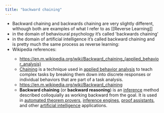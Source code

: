 ```yaml
---
title: "backward chaining"
---
```


- Backward chaining and backwards chaining are very slightly different, wlthough both are examples of what I refer to as [[Reverse Learning]]<span id='dNM4WMaCO'/>
- in the domain of behavioural psychology it’s called 'backwards chaining'<span id='V-_z5WvHQ'/>
- in the domain of artificial intelligence it’s called backward chaining and is pretty much the same process as reverse learning:<span id='J9z1_1gRd'/>
- Wikipedia references:<span id='VemZGPnEw'/>
    - https://en.m.wikipedia.org/wiki/Backward_chaining_(applied_behavior_analysis)<span id='AIPCS1t7Z'/>
    - [Chaining](https://en.m.wikipedia.org/wiki/Chaining) is a technique used in [applied behavior analysis](https://en.m.wikipedia.org/wiki/Applied_behavior_analysis) to teach complex tasks by breaking them down into discrete responses or individual behaviors that are part of a task analysis.<span id='K6DkLUSfO'/>
    - https://en.m.wikipedia.org/wiki/Backward_chaining<span id='Q6-XSvZhI'/>
    - **Backward chaining** (or **backward reasoning**) is an [inference](https://en.m.wikipedia.org/wiki/Inference) method described colloquially as working backward from the goal. It is used in [automated theorem provers](https://en.m.wikipedia.org/wiki/Automated_theorem_prover), [inference engines](https://en.m.wikipedia.org/wiki/Inference_engine), [proof assistants](https://en.m.wikipedia.org/wiki/Proof_assistant), and other [artificial intelligence](https://en.m.wikipedia.org/wiki/Artificial_intelligence) applications.<span id='HDSL70ZkU'/>
